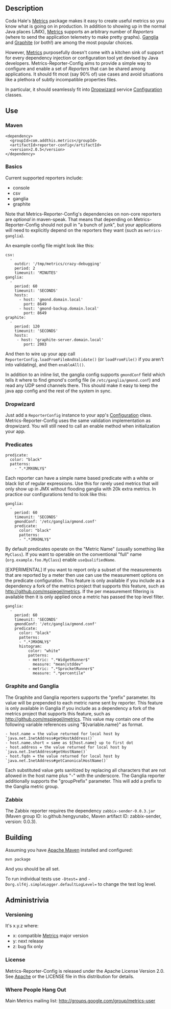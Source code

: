 ## Description

Coda Hale's [Metrics](http://github.com/codahale/metrics) package
makes it easy to create useful metrics so you know what is going on in
production.  In addition to showing up in the normal Java places
(JMX), [Metrics](http://github.com/codahale/metrics) supports an
arbitrary number of *Reporters* (where to send the application
telemetry to make pretty graphs).  [Ganglia](http://ganglia.info/) and
[Graphite](http://graphite.wikidot.com/) (or both!) are among the most
popular choices.

However, [Metrics](http://github.com/codahale/metrics) purposefully
doesn't come with a kitchen sink of support for every dependency
injection or configuration tool yet devised by Java developers.
Metrics-Reporter-Config aims to provide a simple way to configure and
enable a set of *Reporters* that can be shared among applications.  It
should fit most (say 90% of) use cases and avoid situations like a
plethora of subtly incompatible properties files.

In particular, it should seamlessly fit into
[Dropwizard](http://dropwizard.codahale.com/) service
[Configuration](http://dropwizard.codahale.com/getting-started/#creating-a-configuration-class)
classes.

## Use

### Maven

    <dependency>
      <groupId>com.addthis.metrics</groupId>
      <artifactId>reporter-config</artifactId>
      <version>2.0.5</version>
    </dependency>

### Basics

Current supported reporters include:

 * console
 * csv
 * ganglia
 * graphite

Note that Metrics-Reporter-Config's dependencies on non-core reporters
are *optional* in maven-speak.  That means that depending on
Metrics-Reporter-Config should not pull in "a bunch of junk", but your
applications will need to explicitly depend on the reporters they want
(such as `metrics-ganglia`).

An example config file might look like this:

    csv:
      -
        outdir: '/tmp/metrics/crazy-debugging'
        period: 2
        timeunit: 'MINUTES'
    ganglia:
      -
        period: 60
        timeunit: 'SECONDS'
        hosts:
          - host: 'gmond.domain.local'
            port: 8649
          - host: 'gmond-backup.domain.local'
            port: 8649
    graphite:
      -
        period: 120
        timeunit: 'SECONDS'
        hosts:
         - host: 'graphite-server.domain.local'
            port: 2003


And then to wire up your app call
`ReporterConfig.loadFromFileAndValidate()` (or `loadFromFile()` if you
aren't into validating), and then `enableAll()`.

In addition to an inline list, the ganglia config supports `gmondConf`
field which tells it where to find gmond's config file (ie
`/etc/ganglia/gmond.conf`) and read any UDP send channels there.  This
should make it easy to keep the java app config and the rest of the
system in sync.


### Dropwizard

Just add a `ReporterConfig` instance to your app's
[Configuration](http://dropwizard.codahale.com/getting-started/#creating-a-configuration-class)
class.  Metrics-Reporter-Config uses the same validation
implementation as dropwizard. You will still need to call an enable
method when initialization your app.


### Predicates

    predicate:
      color: "black"
      patterns:
        - ".*JMXONLY$"

Each reporter can have a simple name based predicate with a white or
black list of regular expressions.  Use this for rarely used metrics
that will only show up in JMX without flooding ganglia with 20k extra
metrics.  In practice our configurations tend to look like this:

    ganglia:
      -
        period: 60
        timeunit: 'SECONDS'
        gmondConf: '/etc/ganglia/gmond.conf'
        predicate:
          color: "black"
          patterns:
          - ".*JMXONLY$"

By default predicates operate on the "Metric Name" (usually something
like `MyClass`).  If you want to operable on the conventional "full"
name (`org.example.foo.MyClass`) enable `useQualifiedName`.

[EXPERIMENTAL] If you want to report only a subset of the measurements
that are reported by a meter then use can use the measurement options
on the predicate configuration. This feature is only available if you
include as a dependency a fork of the metrics project that supports
this feature, such as http://github.com/mspiegel/metrics.  If the per
measurement filtering is available then it is only applied once a
metric has passed the top level filter.

    ganglia:
      -
        period: 60
        timeunit: 'SECONDS'
        gmondConf: '/etc/ganglia/gmond.conf'
        predicate:
          color: "black"
          patterns:
          - ".*JMXONLY$"
          histogram:
              color: "white"
              patterns:
              - metric: ".*WidgetRunner$"
                measure: "mean|stddev"
              - metric: ".*SprocketRunner$"
                measure: ".*percentile"

### Graphite and Ganglia

The Graphite and Ganglia reporters supports the "prefix" parameter. Its value will be
prepended to each metric name sent by reporter. This feature is only available
in Ganglia if you include as a dependency a fork of the metrics project that supports
this feature, such as http://github.com/mspiegel/metrics. This value
may contain one of the following variable references using "${variable.name}"
as format.

	- host.name = the value returned for local host by `java.net.InetAddress#getHostAddress()`
	- host.name.short = same as ${host.name} up to first dot
	- host.address = the value returned for local host by `java.net.InetAddress#getHostName()`
	- host.fqdn = the value returned for local host by `java.net.InetAddress#getCanonicalHostName()`

Each substituted value gets sanitized by replacing all characters that
are not allowed in the host name plus "-" with the underscore. The Ganglia reporter additionally
supports the "groupPrefix" parameter. This will add a prefix to the Ganglia metric group.

### Zabbix

The Zabbix reporter requires the dependency `zabbix-sender-0.0.3.jar` (Maven group ID: io.github.hengyunabc,
Maven artifact ID: zabbix-sender, version: 0.0.3).

## Building

Assuming you have [Apache Maven](http://maven.apache.org/) installed
and configured:

    mvn package

And you should be all set.

To run individual tests use `-Dtest=` and
`-Dorg.slf4j.simpleLogger.defaultLogLevel=` to change the test log
level.

## Administrivia

### Versioning

It's x.y.z where:

 * x: compatible [Metrics](http://github.com/codahale/metrics) major version
 * y: next release
 * z: bug fix only

### License

Metrics-Reporter-Config is released under the Apache License Version 2.0.  See
[Apache](http://www.apache.org/licenses/LICENSE-2.0) or the LICENSE file
in this distribution for details.


### Where People Hang Out

Main Metrics mailing list: http://groups.google.com/group/metrics-user
